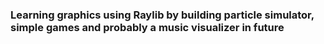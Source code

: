 ### Learning graphics using Raylib by building particle simulator, simple games and probably a music visualizer in future
